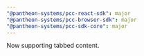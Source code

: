 ```yaml
---
"@pantheon-systems/pcc-react-sdk": major
"@pantheon-systems/pcc-browser-sdk": major
"@pantheon-systems/pcc-sdk-core": major
---
```


Now supporting tabbed content.
